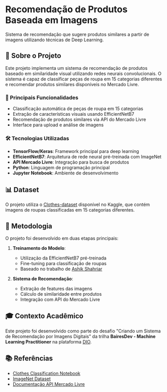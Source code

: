# Recomendação de Produtos Baseada em Imagens

Sistema de recomendação que sugere produtos similares a partir de imagens utilizando técnicas de Deep Learning.

## 🎯 Sobre o Projeto

Este projeto implementa um sistema de recomendação de produtos baseado em similaridade visual utilizando redes neurais convolucionais. O sistema é capaz de classificar peças de roupa em 15 categorias diferentes e recomendar produtos similares disponíveis no Mercado Livre.

### 🚀 Principais Funcionalidades

- Classificação automática de peças de roupa em 15 categorias
- Extração de características visuais usando EfficientNetB7
- Recomendação de produtos similares via API do Mercado Livre
- Interface para upload e análise de imagens

### 🛠️ Tecnologias Utilizadas

- **TensorFlow/Keras**: Framework principal para deep learning
- **EfficientNetB7**: Arquitetura de rede neural pré-treinada com ImageNet
- **API Mercado Livre**: Integração para busca de produtos
- **Python**: Linguagem de programação principal
- **Jupyter Notebook**: Ambiente de desenvolvimento

## 📊 Dataset

O projeto utiliza o [Clothes-dataset](https://www.kaggle.com/datasets/ryanbadai/clothes-dataset) disponível no Kaggle, que contém imagens de roupas classificadas em 15 categorias diferentes.

## 📝 Metodologia

O projeto foi desenvolvido em duas etapas principais:

1. **Treinamento do Modelo**:

   - Utilização da EfficientNetB7 pré-treinada
   - Fine-tuning para classificação de roupas
   - Baseado no trabalho de [Ashik Shahriar](https://www.kaggle.com/ashikshahriar)

2. **Sistema de Recomendação**:
   - Extração de features das imagens
   - Cálculo de similaridade entre produtos
   - Integração com API do Mercado Livre

## 🎓 Contexto Acadêmico

Este projeto foi desenvolvido como parte do desafio "Criando um Sistema de Recomendação por Imagens Digitais" da trilha **BairesDev - Machine Learning Practitioner** na plataforma [DIO](https://www.dio.me).

## 📚 Referências

- [Clothes Classification Notebook](https://www.kaggle.com/code/ashikshahriar/clothes-classification)
- [ImageNet Dataset](https://www.image-net.org)
- [Documentação API Mercado Livre](https://developers.mercadolivre.com.br/pt_br/api-docs-pt-br)
